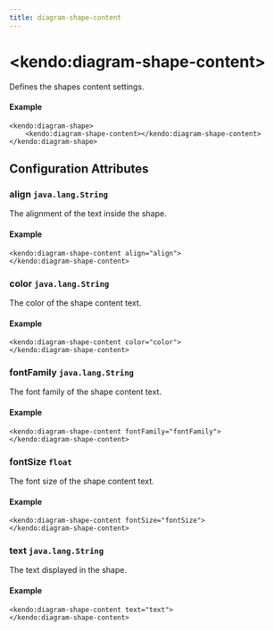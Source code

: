 ```yaml
---
title: diagram-shape-content
---
```


# \<kendo:diagram-shape-content\>

Defines the shapes content settings.

#### Example
    <kendo:diagram-shape>
        <kendo:diagram-shape-content></kendo:diagram-shape-content>
    </kendo:diagram-shape>

## Configuration Attributes

### align `java.lang.String`

The alignment of the text inside the shape.

#### Example
    <kendo:diagram-shape-content align="align">
    </kendo:diagram-shape-content>

### color `java.lang.String`

The color of the shape content text.

#### Example
    <kendo:diagram-shape-content color="color">
    </kendo:diagram-shape-content>

### fontFamily `java.lang.String`

The font family of the shape content text.

#### Example
    <kendo:diagram-shape-content fontFamily="fontFamily">
    </kendo:diagram-shape-content>

### fontSize `float`

The font size of the shape content text.

#### Example
    <kendo:diagram-shape-content fontSize="fontSize">
    </kendo:diagram-shape-content>

### text `java.lang.String`

The text displayed in the shape.

#### Example
    <kendo:diagram-shape-content text="text">
    </kendo:diagram-shape-content>

